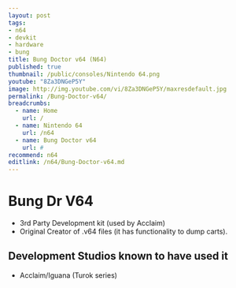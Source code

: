 ```yaml
---
layout: post
tags: 
- n64
- devkit
- hardware
- bung
title: Bung Doctor v64 (N64)
published: true
thumbnail: /public/consoles/Nintendo 64.png
youtube: "8Za3DNGeP5Y"
image: http://img.youtube.com/vi/8Za3DNGeP5Y/maxresdefault.jpg
permalink: /Bung-Doctor-v64/
breadcrumbs:
  - name: Home
    url: /
  - name: Nintendo 64
    url: /n64
  - name: Bung Doctor v64
    url: #
recommend: n64
editlink: /n64/Bung-Doctor-v64.md
---
```

# Bung Dr V64

* 3rd Party Development kit (used by Acclaim)
* Original Creator of .v64 files (it has functionality to dump carts).

## Development Studios known to have used it
* Acclaim/Iguana (Turok series)
